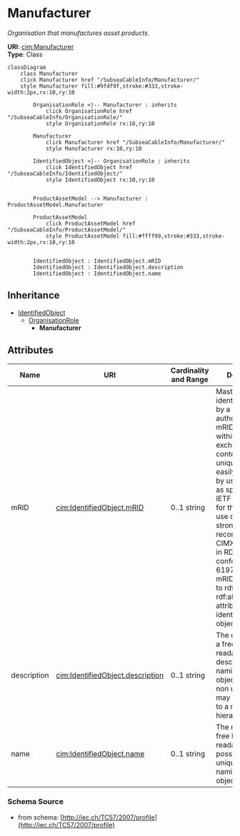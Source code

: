 # Manufacturer

_Organisation that manufactures asset products._

**URI**: [cim:Manufacturer](http://iec.ch/TC57/CIM-generic#Manufacturer)<br />
**Type**: Class

```mermaid
classDiagram
    class Manufacturer
    click Manufacturer href "/SubseaCableInfo/Manufacturer/"
    style Manufacturer fill:#9fdf9f,stroke:#333,stroke-width:2px,rx:10,ry:10

        OrganisationRole <|-- Manufacturer : inherits
            click OrganisationRole href "/SubseaCableInfo/OrganisationRole/"
            style OrganisationRole rx:10,ry:10

        Manufacturer
            click Manufacturer href "/SubseaCableInfo/Manufacturer/"
            style Manufacturer rx:10,ry:10

        IdentifiedObject <|-- OrganisationRole : inherits
            click IdentifiedObject href "/SubseaCableInfo/IdentifiedObject/"
            style IdentifiedObject rx:10,ry:10


        ProductAssetModel --> Manufacturer : ProductAssetModel.Manufacturer

        ProductAssetModel
            click ProductAssetModel href "/SubseaCableInfo/ProductAssetModel/"
            style ProductAssetModel fill:#ffff99,stroke:#333,stroke-width:2px,rx:10,ry:10


        IdentifiedObject : IdentifiedObject.mRID
        IdentifiedObject : IdentifiedObject.description
        IdentifiedObject : IdentifiedObject.name
```

## Inheritance
* [IdentifiedObject](IdentifiedObject.md)
    * [OrganisationRole](OrganisationRole.md)
        * **Manufacturer**

## Attributes
| Name | URI | Cardinality and Range | Description | Inheritance |
| ---  | --- | --- | --- | --- |
| mRID | [cim:IdentifiedObject.mRID](http://iec.ch/TC57/CIM-generic#IdentifiedObject.mRID) | 0..1 string | Master resource identifier issued by a model authority. The mRID is unique within an exchange context. Global uniqueness is easily achieved by using a UUID, as specified in IETF RFC 4122, for the mRID. The use of UUID is strongly recommended.For CIMXML data files in RDF syntax conforming to IEC 61970-552, the mRID is mapped to rdf:ID or rdf:about attributes that identify CIM object elements. | IdentifiedObject |
| description | [cim:IdentifiedObject.description](http://iec.ch/TC57/CIM-generic#IdentifiedObject.description) | 0..1 string | The description is a free human readable text describing or naming the object. It may be non unique and may not correlate to a naming hierarchy. | IdentifiedObject |
| name | [cim:IdentifiedObject.name](http://iec.ch/TC57/CIM-generic#IdentifiedObject.name) | 0..1 string | The name is any free human readable and possibly non unique text naming the object. | IdentifiedObject |

### Schema Source
* from schema: [http://iec.ch/TC57/2007/profile](http://iec.ch/TC57/2007/profile)
